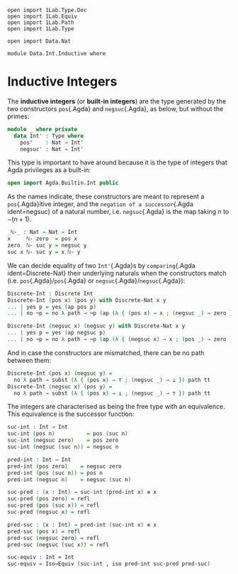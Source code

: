 ```
open import 1Lab.Type.Dec
open import 1Lab.Equiv
open import 1Lab.Path
open import 1Lab.Type

open import Data.Nat

module Data.Int.Inductive where
```

# Inductive Integers

The **inductive integers** (or **built-in integers**) are the type
generated by the two constructors `pos`{.Agda} and `negsuc`{.Agda}, as
below, but without the primes:

```agda
module _ where private
  data Int' : Type where
    pos'    : Nat → Int'
    negsuc' : Nat → Int'
```

This type is important to have around because it is the type of integers
that Agda privileges as a built-in:

```agda
open import Agda.Builtin.Int public
```

As the names indicate, these constructors are meant to represent a
`pos`{.Agda}itive integer, and the `negation of a successor`{.Agda
ident=negsuc} of a natural number, i.e. `negsuc`{.Agda} is the map
taking $n$ to $-(n + 1)$.

```agda
_ℕ-_ : Nat → Nat → Int
x     ℕ- zero  = pos x
zero  ℕ- suc y = negsuc y
suc x ℕ- suc y = x ℕ- y
```

We can decide equality of two `Int'`{.Agda}s by `comparing`{.Agda
ident=Discrete-Nat} their underlying naturals when the constructors
match (i.e. `pos`{.Agda}/`pos`{.Agda} or
`negsuc`{.Agda}/`negsuc`{.Agda}):

```agda
Discrete-Int : Discrete Int
Discrete-Int (pos x) (pos y) with Discrete-Nat x y
... | yes p = yes (ap pos p)
... | no ¬p = no λ path → ¬p (ap (λ { (pos x) → x ; (negsuc _) → zero }) path)

Discrete-Int (negsuc x) (negsuc y) with Discrete-Nat x y
... | yes p = yes (ap negsuc p)
... | no ¬p = no λ path → ¬p (ap (λ { (negsuc x) → x ; (pos _) → zero }) path)
```

And in case the constructors are mismatched, there can be no path
between them:

```agda
Discrete-Int (pos x) (negsuc y) =
  no λ path → subst (λ { (pos x) → ⊤ ; (negsuc _) → ⊥ }) path tt
Discrete-Int (negsuc x) (pos y) =
  no λ path → subst (λ { (pos x) → ⊥ ; (negsuc _) → ⊤ }) path tt
```

The integers are characterised as being the free type with an
equivalence. This equivalence is the successor function:

```agda
suc-int : Int → Int
suc-int (pos n)          = pos (suc n)
suc-int (negsuc zero)    = pos zero
suc-int (negsuc (suc n)) = negsuc n

pred-int : Int → Int
pred-int (pos zero)    = negsuc zero
pred-int (pos (suc n)) = pos n
pred-int (negsuc n)    = negsuc (suc n)

suc-pred : (x : Int) → suc-int (pred-int x) ≡ x
suc-pred (pos zero) = refl
suc-pred (pos (suc x)) = refl
suc-pred (negsuc x) = refl

pred-suc : (x : Int) → pred-int (suc-int x) ≡ x
pred-suc (pos x) = refl
pred-suc (negsuc zero) = refl
pred-suc (negsuc (suc x)) = refl

suc-equiv : Int ≃ Int
suc-equiv = Iso→Equiv (suc-int , iso pred-int suc-pred pred-suc)
```
